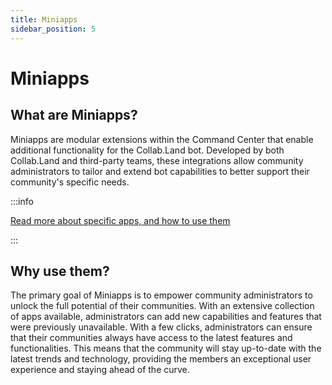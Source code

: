 ```yaml
---
title: Miniapps
sidebar_position: 5
---
```


# Miniapps

## What are Miniapps?

Miniapps are modular extensions within the Command Center that enable additional functionality for the Collab.Land bot. Developed by both Collab.Land and third-party teams, these integrations allow community administrators to tailor and extend bot capabilities to better support their community's specific needs.


:::info 

[Read more about specific apps, and how to use them](../miniapps/getting-started)

:::

## Why use them?

The primary goal of Miniapps is to empower community administrators to unlock the full potential of their communities. With an extensive collection of apps available, administrators can add new capabilities and features that were previously unavailable.
With a few clicks, administrators can ensure that their communities always have access to the latest features and functionalities. This means that the community will stay up-to-date with the latest trends and technology, providing the members an exceptional user experience and staying ahead of the curve.
